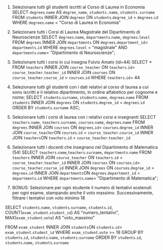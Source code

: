 1. Selezionare tutti gli studenti iscritti al Corso di Laurea in Economia
SELECT `degrees`.`name` AS `degree_name`, `students.name`, `students.surname`
FROM `students`
INNER JOIN `degrees`
ON `students`.`degree_id` = `degrees`.`id`
WHERE `degrees`.`name` = "Corso di Laurea in Economia"

2. Selezionare tutti i Corsi di Laurea Magistrale del Dipartimento di
Neuroscienze
SELECT `degrees`.`name`,  `departments`.`name`, `degrees`.`level`
FROM `degrees`
INNER JOIN `departments`
ON `degrees`.`department_id`= `departments`.`id`
WHERE `degrees`.`level` = "magistrale"
AND `departments`.`name`= "Dipartimento di Neuroscienze";


3. Selezionare tutti i corsi in cui insegna Fulvio Amato (id=44)
SELECT *
FROM `teachers`
INNER JOIN `course_teacher` ON `teachers`.`id`= `course_teacher`.`teacher_id`
INNER JOIN `courses` ON `course_teacher`.`course_id` = `courses`.`id`
WHERE `teachers`.`id`= 44


4. Selezionare tutti gli studenti con i dati relativi al corso di laurea a cui sono iscritti e il relativo dipartimento, in ordine alfabetico per cognome e nome;
SELECT `students`.`surname`, `students`.`name`, `degrees`.`name` 
FROM `students` 
INNER JOIN `degrees` ON `students`.`degree_id` = `degrees`.`id` 
ORDER BY `students`.`surname` ASC;


5. Selezionare tutti i corsi di laurea con i relativi corsi e insegnanti
SELECT `teachers`.`name`, `teachers`.`surname`, `courses`.`name`, `degrees`.`name`
FROM `degrees`
INNER JOIN `courses` ON `degrees`.`id`= `courses`.`degree_id`
INNER JOIN `course_teacher`ON `courses`.`id` = `course_teacher`.`course_id`
INNER JOIN `teachers`ON `teachers`.`id` = `course_teacher`.`teacher_id`

6. Selezionare tutti i docenti che insegnano nel Dipartimento di
Matematica (54)
SELECT `teachers`.`name`,`teachers`.`surname`, `departments`.`name` 
FROM `teachers` 
INNER JOIN `course_teacher` ON `teachers`.`id` = `course_teacher`.`teacher_id` 
INNER JOIN `courses` ON `courses`.`id`= `course_teacher`.`course_id` INNER JOIN `degrees` ON `courses`.`degree_id` = `degrees`.`id` 
INNER JOIN `departments`ON `degrees`.`department_id` = `departments`.`id` 
WHERE `departments`.`name`= "Dipartimento di Matematica";

7. BONUS: Selezionare per ogni studente il numero di tentativi sostenuti
per ogni esame, stampando anche il voto massimo. Successivamente,
filtrare i tentativi con voto minimo 18

SELECT `students`.`name`, 
		`students`.`surname`, 
        `students`.`id`,
		COUNT(`exam_student`.`student_id`) AS "numero_tentativi",
        MAX(`exam_student`.`vote`) AS "voto_massimo"
        
        
FROM `exam_student`
INNER JOIN `students`ON `students`.`id`= `exam_student`.`student_id`
WHERE `exam_student`.`vote` >= 18
GROUP BY `students`.`id`, `students`.`name`, `students`.`surname`
ORDER BY `students`.`id`, `students`.`name`, `students`.`surname`